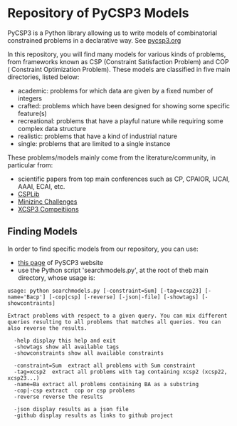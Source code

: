 # Repository of PyCSP3 Models

PyCSP3 is a Python library allowing us to write models of combinatorial constrained problems in a declarative way.
See [pycsp3.org](https://pycsp3.org)

In this repository, you will find many models for various kinds of problems, from frameworks known as CSP (Constraint Satisfaction Problem) and COP (
Constraint Optimization Problem).
These models are classified in five main directories, listed below:

- academic: problems for which data are given by a fixed number of integers
- crafted: problems which have been designed for showing some specific feature(s)
- recreational: problems that have a playful nature while requiring some complex data structure
- realistic: problems that have a kind of industrial nature
- single: problems that are limited to a single instance

These problems/models mainly come from the literature/community, in particular from:

- scientific papers from top main conferences such as CP, CPAIOR, IJCAI, AAAI, ECAI, etc.
- [CSPLib](https://www.csplib.org/)
- [Minizinc Challenges](https://github.com/MiniZinc/mzn-challenge)
- [XCSP3 Compeitiions](https://xcsp.org/competitions/)

## Finding Models

In order to find specific models from our repository, you can use:

- [this page]() of PySCP3 website
- use the Python script 'searchmodels.py', at the root of theb main directory, whose usage is:

```
usage: python searchmodels.py [-constraint=Sum] [-tag=xcsp23] [-name='Bacp'] [-cop|csp] [-reverse] [-json|-file] [-showtags] [-showcontraints]

Extract problems with respect to a given query. You can mix different queries resulting to all problems that matches all queries. You can also reverse the results.

  -help display this help and exit
  -showtags show all available tags
  -showconstraints show all available constraints

  -constraint=Sum  extract all problems with Sum constraint
  -tag=xcsp2  extract all problems with tag containing xcsp2 (xcsp22, xcsp23...)
  -name=Ba extract all problems containing BA as a substring
  -cop|-csp extract  cop or csp problems
  -reverse reverse the results

  -json display results as a json file
  -github display results as links to github project
```

